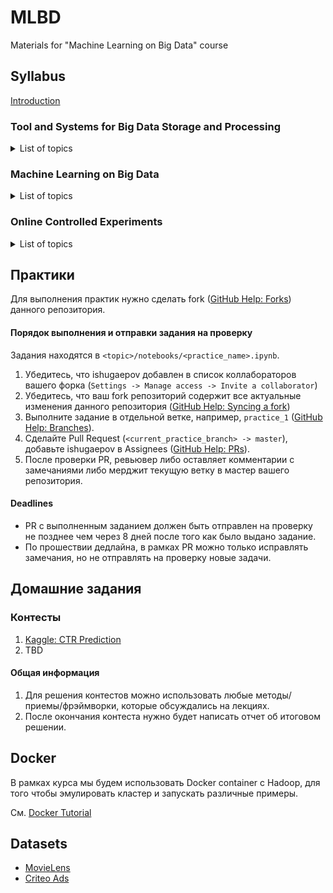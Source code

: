 # MLBD
Materials for "Machine Learning on Big Data" course

## Syllabus

[Introduction](/intro/slides)

### Tool and Systems for Big Data Storage and Processing 
<details>
  <summary>List of topics</summary>

#### 1. [Hadoop and MapReduce](/hadoop_map_reduce)
>   <ins><i>Keywords:</i></ins> Google FS (master, chunkservers), Hadoop, HDFS (NameNode, DataNode), MapReduce (master, workers)
#### 2. [Apache Spark](/apache_spark)
>  <ins><i>Keywords:</i></ins> Pig, Hive, Spark (RDDs, transformations, actions, lineage graph, fault-tolerance, persist, driver, workers, stages, dependencies, tasks, partition)
#### 3. [Spark SQL](/spark_sql)
>  <ins><i>Keywords:</i></ins> Shark, DataFrames (DSL, cache, UDFs), Catalyst (tree, rule, catalyst in spark-sql)

</details>

### Machine Learning on Big Data
<details>
  <summary>List of topics</summary>

#### 1. [Distributed ML Introduction](/distributed_ml_intro)
>  <ins><i>Keywords:</i></ins> Stochastic Gradient Descent, Data/Model Parallelism, General Purpose Distributed Computing(MapReduce, MR SGD, SparkNet, MLlib), Natively Distributed ML Systems (Parameter Server, DistBelief, TensorFlow, AllReduce, Horovod)
#### 2. [Categorical Features in Large Scale ML](/sgd_logreg_nn)
>  <ins><i>Keywords:</i></ins> One-hot encoding, Cross features, Factorization Machines (FM, FFM), Neural Networks (Deep Crossing, Deep & Cross, DeepFM)
#### 3. [Gradient Boosting Decision Tree](/gradient_boosting)
>  <ins><i>Keywords:</i></ins> Categorical features (Naive Bayes, Mean Target Encoding), PLANET, XGBoost, CatBoost, SHAP values
#### 4. [Hyperparameters Optimization](/hyperparameters_optimization)
>  <ins><i>Keywords:</i></ins> Grid Search, Random Search (low effective dimensionality), Bayesian Optimization (Gaussian Process, surrogate, acquisition), Predictive Termination, Hyperband (successive halving), Multi-task Bayesian Optimization
#### 5. [DNN Compression and Acceleration](/dnn_compression_acceleration)
> <ins><i>Keywords:</i></ins> Quantization, Knowledge Distillation, Pruning (one-shot, iterative, Lottery Ticket Hypothesis), Deep Compression, DeepGBM
#### 6. [Recommender Systems](/recsys)
>  <ins><i>Keywords:</i></ins> Simple RS (Item/User-based, Content based), Ranking Metrics, Matrix Factorization (SVD, PMF, ALS, iALS, Incremental ALS, Neural CF), Large Scale RS (MF with Distributed SGD, PytorchBigGraph, GraphVite), Ranking losses (BPR, WARP)
#### 7. [Nearest Neighbors Search](/nearest_neighbor_search)
>  <ins><i>Keywords:</i></ins> Exact-kNN, Approximate NN (eps-NN), (Hierarchical) Navigatable Small World, LSH (random projections, minhash), Learning to Hash (Deep Supervised Hashing), Annoy, FAISS, ANN-benchmarks and evaluation
#### 8. Latent Dirichlet Allocation
#### 9. Dimensionality Reduction
#### 10. Online Learning
#### 11. Algorithms on Graphs

</details>

### Online Controlled Experiments
<details>
  <summary>List of topics</summary>

#### 1. [How to conduct AB Tests (Experiment Design, Execution, Analysis)](/controlled_experiments)
>  <ins><i>Keywords:</i></ins> Offline Evaluation (hypothesis testing, 5x2 cv test, testing over multiple datasets), Online Evaluation
#### 2. Results Analysis ((Multiple) Hypothesis testing, Sensitivity, Power)
#### 3. Heterogeneous Treatment Effect

</details>

## Практики

Для выполнения практик нужно сделать fork ([GitHub Help: Forks](https://help.github.com/en/github/collaborating-with-issues-and-pull-requests/working-with-forks)) данного репозитория.

#### Порядок выполнения и отправки задания на проверку

Задания находятся в `<topic>/notebooks/<practice_name>.ipynb`.

1. Убедитесь, что ishugaepov добавлен в список коллабораторов вашего форка (`Settings -> Manage access -> Invite a collaborator`)
2. Убедитесь, что ваш fork репозиторий содержит все актуальные изменения данного репозитория ([GitHub Help: Syncing a fork](https://help.github.com/en/github/collaborating-with-issues-and-pull-requests/syncing-a-fork))
3. Выполните задание в отдельной ветке, например, `practice_1` ([GitHub Help: Branches](https://git-scm.com/book/en/v2/Git-Branching-Basic-Branching-and-Merging)).
4. Сделайте Pull Request (`<current_practice_branch> -> master`), добавьте ishugaepov в Assignees ([GitHub Help: PRs](https://help.github.com/en/github/collaborating-with-issues-and-pull-requests/creating-a-pull-request)). 
5. После проверки PR, ревьювер либо оставляет комментарии с замечаниями либо мерджит текущую ветку в мастер вашего репозитория.

#### Deadlines

* PR с выполненным заданием должен быть отправлен на проверку не позднее чем через 8 дней после того как было выдано задание.
* По прошествии дедлайна, в рамках PR можно только исправлять замечания, но не отправлять на проверку новые задачи.

## Домашние задания

### Контесты

1. [Kaggle: CTR Prediction](https://www.kaggle.com/c/mlbd-20-ctr-prediction-1)
2. TBD

#### Общая информация

1. Для решения контестов можно использовать любые методы/приемы/фрэймворки, которые обсуждались на лекциях.
2. После окончания контеста нужно будет написать отчет об итоговом решении.


## Docker

В рамках курса мы будем использовать Docker container с Hadoop, для того чтобы эмулировать кластер и запускать различные примеры.

См. [Docker Tutorial](/docker/Docker-tutorial.md)

## Datasets

* [MovieLens](https://drive.google.com/file/d/1uNG51xzfUahzexIv-Ka1ylpvn8mVdFOQ/view?usp=sharing)
* [Criteo Ads](https://labs.criteo.com/2014/02/download-kaggle-display-advertising-challenge-dataset/)

